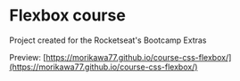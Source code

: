 # Flexbox course

Project created for the Rocketseat's Bootcamp Extras

Preview:
[https://morikawa77.github.io/course-css-flexbox/](https://morikawa77.github.io/course-css-flexbox/)

